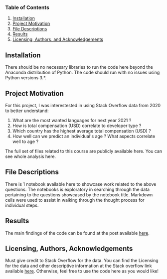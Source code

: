 ### Table of Contents

1. [Installation](#installation)
2. [Project Motivation](#motivation)
3. [File Descriptions](#files)
4. [Results](#results)
5. [Licensing, Authors, and Acknowledgements](#licensing)

## Installation <a name="installation"></a>

There should be no necessary libraries to run the code here beyond the Anaconda distribution of Python.  The code should run with no issues using Python versions 3.*.

## Project Motivation<a name="motivation"></a>

For this project, I was interestested in using Stack Overflow data from 2020 to better understand:

1. What are the most wanted languages for next year 2021 ?
2. How is total compensation (USD) correlate to developer type ?
3. Which country has the highest average total compensation (USD) ?
4. How well can we predict an individual's age ? What aspects correlate well to age ?

The full set of files related to this course are publicly available here. You can see whole analysis here.

## File Descriptions <a name="files"></a>

There is 1 notebook available here to showcase work related to the above questions. The notebooks is exploratory in searching through the data pertaining to the questions showcased by the notebook title. Markdown cells were used to assist in walking through the thought process for individual steps.  

## Results<a name="results"></a>

The main findings of the code can be found at the post available [here](https://medium.com/@josh_2774/how-do-you-become-a-developer-5ef1c1c68711).

## Licensing, Authors, Acknowledgements<a name="licensing"></a>

Must give credit to Stack Overflow for the data.  You can find the Licensing for the data and other descriptive information at the Stack overflow link available [here](https://insights.stackoverflow.com/survey/). Otherwise, feel free to use the code here as you would like! 
